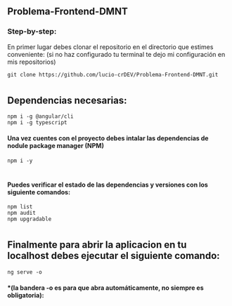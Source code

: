 ## Problema-Frontend-DMNT

### Step-by-step: 
En primer lugar debes clonar el repositorio en el directorio que estimes conveniente: (si no haz configurado tu terminal te dejo mi configuración en mis repositorios)

    git clone https://github.com/lucio-crDEV/Problema-Frontend-DMNT.git
#

## Dependencias necesarias: 
    npm i -g @angular/cli
    npm i -g typescript

#### Una vez cuentes con el proyecto debes intalar las dependencias de nodule package manager (NPM)
    npm i -y
#
#### Puedes verificar el estado de las dependencias y versiones con los siguiente comandos:
    npm list
    npm audit
    npm upgradable
#
## Finalmente para abrir la aplicacion en tu localhost debes ejecutar el siguiente comando: 
    ng serve -o
#### *(la bandera -o es para que abra automáticamente, no siempre es obligatoria):
#

